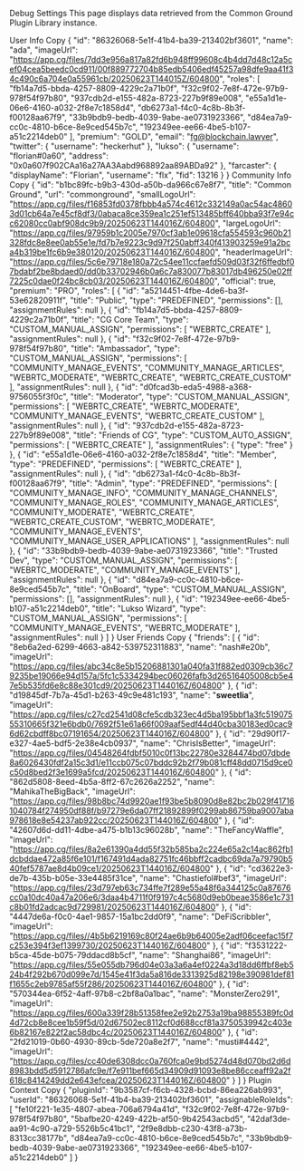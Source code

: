 Debug Settings
This page displays data retrieved from the Common Ground Plugin Library instance.

User Info
Copy
{
  "id": "86326068-5e1f-41b4-ba39-213402bf3601",
  "name": "ada",
  "imageUrl": "https://app.cg/files/7dd3e956a817a82fd6b948ff99608c4b4dd7d48c12a5cef04cea5beedc0cd911/00f889772704b85edb5406edf45257a98dfe9aa41f34c490c6a704e0a55961cb/20250623T144015Z/604800",
  "roles": [
    "fb14a7d5-bbda-4257-8809-4229c2a71b0f",
    "f32c9f02-7e8f-472e-97b9-978f54f97b80",
    "937cdb2d-e155-482a-8723-227b9f89e008",
    "e55a1d1e-06e6-4160-a032-2f8e7c1858d4",
    "db6273a1-f4c0-4c8b-8b3f-f00128aa67f9",
    "33b9bdb9-bedb-4039-9abe-ae0731923366",
    "d84ea7a9-cc0c-4810-b6ce-8e9ced545b7c",
    "192349ee-ee66-4be5-b107-a51c2214deb0"
  ],
  "premium": "GOLD",
  "email": "fg@blockchain.lawyer",
  "twitter": {
    "username": "heckerhut"
  },
  "lukso": {
    "username": "florian#0a60",
    "address": "0x0a607f902CAa16a27AA3Aabd968892aa89ABDa92"
  },
  "farcaster": {
    "displayName": "Florian",
    "username": "flx",
    "fid": 13216
  }
}
Community Info
Copy
{
  "id": "b1bc89fc-b9b3-430d-a50b-da966c67e8f7",
  "title": "Common Ground",
  "url": "commonground",
  "smallLogoUrl": "https://app.cg/files/f16853fd0378fbbb4a574c4612c332149a0ac54ac48603d01cb64a7e45cf8df3/0abaca8ce359ea1c251ef513485bff640bba93f7e94cc62080cc0abf908dc9b9/20250623T144016Z/604800",
  "largeLogoUrl": "https://app.cg/files/97959b1c2005e7970cf3ab1e09618cfa554593c960b21328fdc8e8ee0ab55e1e/fd7b7e9223c9d97f250abff340f413903259e91a2bca4b319be1fc6b9e380120/20250623T144016Z/604800",
  "headerImageUrl": "https://app.cg/files/5c6e79718e180a72c54ee11ccfaefd509d03f32f6ffedbf07bdabf2be8bdaed0/dd0b33702946b0a6c7a830077b83017db496250e02ff7225c0dae0f24bc8cb03/20250623T144016Z/604800",
  "official": true,
  "premium": "PRO",
  "roles": [
    {
      "id": "a5214451-4fbe-4de6-ba3f-53e62820911f",
      "title": "Public",
      "type": "PREDEFINED",
      "permissions": [],
      "assignmentRules": null
    },
    {
      "id": "fb14a7d5-bbda-4257-8809-4229c2a71b0f",
      "title": "CG Core Team",
      "type": "CUSTOM_MANUAL_ASSIGN",
      "permissions": [
        "WEBRTC_CREATE"
      ],
      "assignmentRules": null
    },
    {
      "id": "f32c9f02-7e8f-472e-97b9-978f54f97b80",
      "title": "Ambassador",
      "type": "CUSTOM_MANUAL_ASSIGN",
      "permissions": [
        "COMMUNITY_MANAGE_EVENTS",
        "COMMUNITY_MANAGE_ARTICLES",
        "WEBRTC_MODERATE",
        "WEBRTC_CREATE",
        "WEBRTC_CREATE_CUSTOM"
      ],
      "assignmentRules": null
    },
    {
      "id": "d0fcad3b-eda5-4988-a368-9756055f3f0c",
      "title": "Moderator",
      "type": "CUSTOM_MANUAL_ASSIGN",
      "permissions": [
        "WEBRTC_CREATE",
        "WEBRTC_MODERATE",
        "COMMUNITY_MANAGE_EVENTS",
        "WEBRTC_CREATE_CUSTOM"
      ],
      "assignmentRules": null
    },
    {
      "id": "937cdb2d-e155-482a-8723-227b9f89e008",
      "title": "Friends of CG",
      "type": "CUSTOM_AUTO_ASSIGN",
      "permissions": [
        "WEBRTC_CREATE"
      ],
      "assignmentRules": {
        "type": "free"
      }
    },
    {
      "id": "e55a1d1e-06e6-4160-a032-2f8e7c1858d4",
      "title": "Member",
      "type": "PREDEFINED",
      "permissions": [
        "WEBRTC_CREATE"
      ],
      "assignmentRules": null
    },
    {
      "id": "db6273a1-f4c0-4c8b-8b3f-f00128aa67f9",
      "title": "Admin",
      "type": "PREDEFINED",
      "permissions": [
        "COMMUNITY_MANAGE_INFO",
        "COMMUNITY_MANAGE_CHANNELS",
        "COMMUNITY_MANAGE_ROLES",
        "COMMUNITY_MANAGE_ARTICLES",
        "COMMUNITY_MODERATE",
        "WEBRTC_CREATE",
        "WEBRTC_CREATE_CUSTOM",
        "WEBRTC_MODERATE",
        "COMMUNITY_MANAGE_EVENTS",
        "COMMUNITY_MANAGE_USER_APPLICATIONS"
      ],
      "assignmentRules": null
    },
    {
      "id": "33b9bdb9-bedb-4039-9abe-ae0731923366",
      "title": "Trusted Dev",
      "type": "CUSTOM_MANUAL_ASSIGN",
      "permissions": [
        "WEBRTC_MODERATE",
        "COMMUNITY_MANAGE_EVENTS"
      ],
      "assignmentRules": null
    },
    {
      "id": "d84ea7a9-cc0c-4810-b6ce-8e9ced545b7c",
      "title": "OnBoard",
      "type": "CUSTOM_MANUAL_ASSIGN",
      "permissions": [],
      "assignmentRules": null
    },
    {
      "id": "192349ee-ee66-4be5-b107-a51c2214deb0",
      "title": "Lukso Wizard",
      "type": "CUSTOM_MANUAL_ASSIGN",
      "permissions": [
        "COMMUNITY_MANAGE_EVENTS",
        "WEBRTC_MODERATE"
      ],
      "assignmentRules": null
    }
  ]
}
User Friends
Copy
{
  "friends": [
    {
      "id": "8eb6a2ed-6299-4663-a842-539752311883",
      "name": "nash#e20b",
      "imageUrl": "https://app.cg/files/abc34c8e5b15206881301a040fa31f882ed0309cb36c79235be19066e94d157a/5fc1c5334294bec06026fafb3d26516405008cb5e47e5b535fd6e8c88e301cd9/20250623T144016Z/604800"
    },
    {
      "id": "d19845df-7b7a-45d1-b263-49c9e481c193",
      "name": "__sweetlia__",
      "imageUrl": "https://app.cg/files/c27cd2541d08cfe5cdb323ec4d5ba195bbf1a3fc51907555310665f321e6bdb0/7692f51e61a66f009aaf5edf44d40cba30183ed0cac96d62cbdff8bc07191654/20250623T144016Z/604800"
    },
    {
      "id": "29d90f17-e327-4ae5-bdf5-2e38e4cb0937",
      "name": "ChrisIsBetter",
      "imageUrl": "https://app.cg/files/04548264fdbf5010c0f13bc22780e3284474bd07dbde8a6026430fdf2a15c3d1/e11ccb075c07bddc92b2f79b081cff48dd0715d9ce0c50d8bed2f3e1699a5fcd/20250623T144016Z/604800"
    },
    {
      "id": "862d5808-8eed-4b5a-8ff2-67c2626a2252",
      "name": "MahikaTheBigBack",
      "imageUrl": "https://app.cg/files/98b8bc74d9920ae1f93be5b8090d8e82bc2b029f417161040784f274950df88f/b97279e6da07ff21892899f0299ab86759ba9007aba978618e8e54237ab922cc/20250623T144016Z/604800"
    },
    {
      "id": "42607d6d-dd11-4dbe-a475-b1b13c96028b",
      "name": "TheFancyWaffle",
      "imageUrl": "https://app.cg/files/8a2e61390a4dd55f32b585ba2c224e65a2c14ac862fb1dcbddae472a85f6e101/f167491d4ada82751fc46bbff2cadbc69da7a79790b540fef5787ae8d4b09ce1/20250623T144016Z/604800"
    },
    {
      "id": "cd3622e3-de7b-435b-b05e-33e4485f31ce",
      "name": "Chastiefol#bef3",
      "imageUrl": "https://app.cg/files/23d797eb63c734ffe7f289e55a48f6a344125c0a87676cc0a10dc40a47a206e6/3daa4b4711f0f9197c4c5680d9eb0beae3586e1c731c8b01fd2adcac9d729981/20250623T144016Z/604800"
    },
    {
      "id": "4447de6a-f0c0-4ae1-9857-15a1bc2dd0f9",
      "name": "DeFiScribbler",
      "imageUrl": "https://app.cg/files//4b5b6219169c80f24ae6b9b64005e2adf06ceefac15f7c253e394f3ef1399730/20250623T144016Z/604800"
    },
    {
      "id": "f3531222-b5ca-45de-b075-79ddacd8b5cf",
      "name": "Shanghai86",
      "imageUrl": "https://app.cg/files/55e055db796d04e03a3a6a4ef0224a3d18dd6ffbf8eb524b4f292b670d099e7d/1545e41f3da5a816de3313925d82198e390981def81f1655c2eb9785af55f286/20250623T144016Z/604800"
    },
    {
      "id": "570344ea-6f52-4aff-97b8-c2bf8a0a1bac",
      "name": "MonsterZero291",
      "imageUrl": "https://app.cg/files/600a339f28b51358fee2e92b2753a19ba98855389fc0d4d72cb8e8cee1b59f5d/02d67502ec8112cf0d688ccf81a3750539942c403e6b82167e822f2ac58dbc4c/20250623T144016Z/604800"
    },
    {
      "id": "2fd21019-0b60-4930-89cb-5de720a8e2f7",
      "name": "musti#4442",
      "imageUrl": "https://app.cg/files/cc40de6308dcc0a760fca0e9bd5274d48d070bd2d6d8983bdd5d5912786afc9e/f7e911bef665d34909d91093e8be86cceaff92a2f618c8414249dd2e643efcea/20250623T144016Z/604800"
    }
  ]
}
Plugin Context
Copy
{
  "pluginId": "9b3587cf-f6cb-4328-bcbd-86ea226ab993",
  "userId": "86326068-5e1f-41b4-ba39-213402bf3601",
  "assignableRoleIds": [
    "fe10f221-1e35-4807-abea-706a6794a41d",
    "f32c9f02-7e8f-472e-97b9-978f54f97b80",
    "5bafbe20-4249-422b-af50-9b42543acbd5",
    "42daf3de-aa91-4c90-a729-5526b5c41bc1",
    "2f9e8dbb-c230-43f8-a73b-8313cc38177b",
    "d84ea7a9-cc0c-4810-b6ce-8e9ced545b7c",
    "33b9bdb9-bedb-4039-9abe-ae0731923366",
    "192349ee-ee66-4be5-b107-a51c2214deb0"
  ]
}